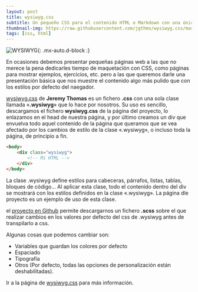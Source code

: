 ```yaml
---
layout: post
title: wysiwyg.css
subtitle: Un pequeño CSS para el contenido HTML o Markdown con una única clase
thumbnail-img: https://raw.githubusercontent.com/jgthms/wysiwyg.css/master/docs/wysiwyg.png
tags: [css, html]
---
```


![WYSIWYG](https://raw.githubusercontent.com/jgthms/wysiwyg.css/master/docs/wysiwyg.png){: .mx-auto.d-block :}

En ocasiones debemos presentar pequeñas páginas web a las que no merece la pena dedicarles tiempo de maquetación con CSS, como páginas para mostrar ejemplos, ejercicios, etc. pero a las que queremos darle una presentación básica que nos muestre el contenido algo más pulido que con los estilos por defecto del naegador.

[wysiwyg.css](https://jgthms.com/wysiwyg.css/) de **Jeremy Thomas** es un fichero **.css** con una sola clase llamada «**.wysiwyg**» que lo hace por nosotros. Su uso es sencillo, descargamos el fichero **wysiwyg.css** de la página del proyecto, lo enlazamos en el head de nuestra página, y por último creamos un div que envuelva todo aquel contenido de la página que queramos que se vea afectado por los cambios de estilo de la clase «.wysiwyg», o incluso toda la página, de principio a fin.

```html
<body>
    <div class="wysiwyg">
        <!-- Mi HTML -->
    </div>
</body>
```
La clase .wysiwyg define estilos para cabeceras, párrafos, listas, tablas, bloques de código... Al aplicar esta clase, todo el contenido dentro del div se mostrará con los estilos definidos en la clase «.wysiwyg». La página dle proyecto es un ejemplo de uso de esta clase.

el [proyecto en Github](https://github.com/jgthms/wysiwyg.css) permite descargarnos un fichero **.scss** sobre el que realizar cambios en los valores por defecto del css de .wysiwyg antes de transpilarlo a css.

Algunas cosas que podemos cambiar son:
* Variables que guardan los colores por defecto
* Espaciado
* Tipografía
* Otros (Por defecto, todas las opciones de personalización están deshabilitadas).

Ir a la página de [wysiwyg.css](https://jgthms.com/wysiwyg.css/) para más información.